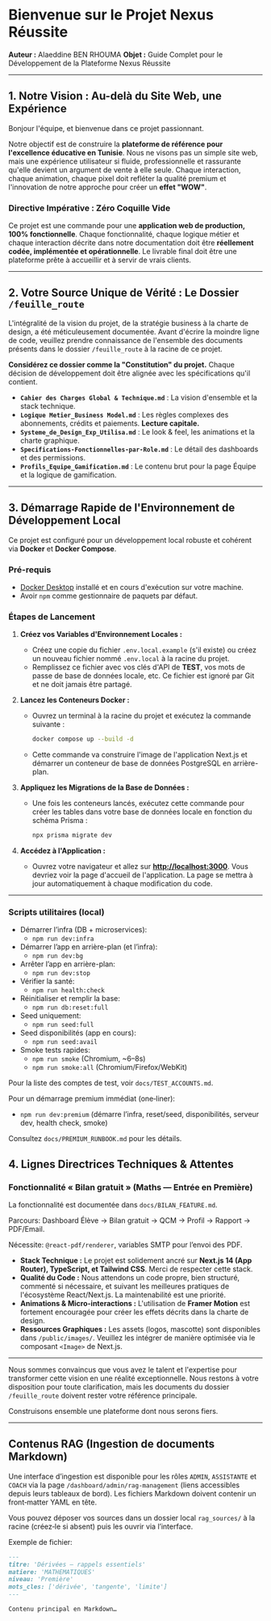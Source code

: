 # Bienvenue sur le Projet Nexus Réussite

**Auteur :** Alaeddine BEN RHOUMA
**Objet :** Guide Complet pour le Développement de la Plateforme Nexus Réussite

---

## 1. Notre Vision : Au-delà du Site Web, une Expérience

Bonjour l'équipe, et bienvenue dans ce projet passionnant.

Notre objectif est de construire la **plateforme de référence pour l'excellence éducative en Tunisie**. Nous ne visons pas un simple site web, mais une expérience utilisateur si fluide, professionnelle et rassurante qu'elle devient un argument de vente à elle seule. Chaque interaction, chaque animation, chaque pixel doit refléter la qualité premium et l'innovation de notre approche pour créer un **effet "WOW"**.

### Directive Impérative : Zéro Coquille Vide

Ce projet est une commande pour une **application web de production, 100% fonctionnelle**. Chaque fonctionnalité, chaque logique métier et chaque interaction décrite dans notre documentation doit être **réellement codée, implémentée et opérationnelle**. Le livrable final doit être une plateforme prête à accueillir et à servir de vrais clients.

---

## 2. Votre Source Unique de Vérité : Le Dossier `/feuille_route`

L'intégralité de la vision du projet, de la stratégie business à la charte de design, a été méticuleusement documentée. Avant d'écrire la moindre ligne de code, veuillez prendre connaissance de l'ensemble des documents présents dans le dossier `/feuille_route` à la racine de ce projet.

**Considérez ce dossier comme la "Constitution" du projet.** Chaque décision de développement doit être alignée avec les spécifications qu'il contient.

- **`Cahier des Charges Global & Technique.md`** : La vision d'ensemble et la stack technique.
- **`Logique Metier_Business Model.md`** : Les règles complexes des abonnements, crédits et paiements. **Lecture capitale.**
- **`Systeme_de_Design_Exp_Utilisa.md`** : Le look & feel, les animations et la charte graphique.
- **`Specifications-Fonctionnelles-par-Role.md`** : Le détail des dashboards et des permissions.
- **`Profils_Equipe_Gamification.md`** : Le contenu brut pour la page Équipe et la logique de gamification.

---

## 3. Démarrage Rapide de l'Environnement de Développement Local

Ce projet est configuré pour un développement local robuste et cohérent via **Docker** et **Docker Compose**.

### Pré-requis

- [Docker Desktop](https://www.docker.com/products/docker-desktop/) installé et en cours d'exécution sur votre machine.
- Avoir `npm` comme gestionnaire de paquets par défaut.

### Étapes de Lancement

1. **Créez vos Variables d'Environnement Locales :**
   - Créez une copie du fichier `.env.local.example` (s'il existe) ou créez un nouveau fichier nommé `.env.local` à la racine du projet.
   - Remplissez ce fichier avec vos clés d'API de **TEST**, vos mots de passe de base de données locale, etc. Ce fichier est ignoré par Git et ne doit jamais être partagé.
2. **Lancez les Conteneurs Docker :**
   - Ouvrez un terminal à la racine du projet et exécutez la commande suivante :

     ```bash
     docker compose up --build -d
     ```

   - Cette commande va construire l'image de l'application Next.js et démarrer un conteneur de base de données PostgreSQL en arrière-plan.

3. **Appliquez les Migrations de la Base de Données :**
   - Une fois les conteneurs lancés, exécutez cette commande pour créer les tables dans votre base de données locale en fonction du schéma Prisma :

     ```bash
     npx prisma migrate dev
     ```

4. **Accédez à l'Application :**
   - Ouvrez votre navigateur et allez sur [**http://localhost:3000**](http://localhost:3000). Vous devriez voir la page d'accueil de l'application. La page se mettra à jour automatiquement à chaque modification du code.

---

### Scripts utilitaires (local)

- Démarrer l’infra (DB + microservices):
  - `npm run dev:infra`
- Démarrer l’app en arrière-plan (et l’infra):
  - `npm run dev:bg`
- Arrêter l’app en arrière-plan:
  - `npm run dev:stop`
- Vérifier la santé:
  - `npm run health:check`
- Réinitialiser et remplir la base:
  - `npm run db:reset:full`
- Seed uniquement:
  - `npm run seed:full`
- Seed disponibilités (app en cours):
  - `npm run seed:avail`
- Smoke tests rapides:
  - `npm run smoke` (Chromium, ~6–8s)
  - `npm run smoke:all` (Chromium/Firefox/WebKit)

Pour la liste des comptes de test, voir `docs/TEST_ACCOUNTS.md`.

Pour un démarrage premium immédiat (one‑liner):

- `npm run dev:premium` (démarre l’infra, reset/seed, disponibilités, serveur dev, health check, smoke)

Consultez `docs/PREMIUM_RUNBOOK.md` pour les détails.

## 4. Lignes Directrices Techniques & Attentes

### Fonctionnalité « Bilan gratuit » (Maths — Entrée en Première)

La fonctionnalité est documentée dans `docs/BILAN_FEATURE.md`.

Parcours: Dashboard Élève → Bilan gratuit → QCM → Profil → Rapport → PDF/Email.

Nécessite: `@react-pdf/renderer`, variables SMTP pour l’envoi des PDF.

- **Stack Technique :** Le projet est solidement ancré sur **Next.js 14 (App Router), TypeScript, et Tailwind CSS**. Merci de respecter cette stack.
- **Qualité du Code :** Nous attendons un code propre, bien structuré, commenté si nécessaire, et suivant les meilleures pratiques de l'écosystème React/Next.js. La maintenabilité est une priorité.
- **Animations & Micro-interactions :** L'utilisation de **Framer Motion** est fortement encouragée pour créer les effets décrits dans la charte de design.
- **Ressources Graphiques :** Les assets (logos, mascotte) sont disponibles dans `/public/images/`. Veuillez les intégrer de manière optimisée via le composant `<Image>` de Next.js.

---

Nous sommes convaincus que vous avez le talent et l'expertise pour transformer cette vision en une réalité exceptionnelle. Nous restons à votre disposition pour toute clarification, mais les documents du dossier `/feuille_route` doivent rester votre référence principale.

Construisons ensemble une plateforme dont nous serons fiers.

---

## Contenus RAG (Ingestion de documents Markdown)

Une interface d’ingestion est disponible pour les rôles `ADMIN`, `ASSISTANTE` et `COACH` via la page `/dashboard/admin/rag-management` (liens accessibles depuis leurs tableaux de bord). Les fichiers Markdown doivent contenir un front‑matter YAML en tête.

Vous pouvez déposer vos sources dans un dossier local `rag_sources/` à la racine (créez‑le si absent) puis les ouvrir via l’interface.

Exemple de fichier:

```md
---
titre: 'Dérivées – rappels essentiels'
matiere: 'MATHEMATIQUES'
niveau: 'Première'
mots_cles: ['dérivée', 'tangente', 'limite']
---

Contenu principal en Markdown…
```
